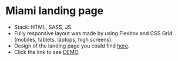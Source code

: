 # Miami landing page

- Stack: HTML, SASS, JS. 
- Fully responsive layout was made by using Flexbox and CSS Grid (mobiles, tablets, laptops, high screens). 
- Design of the landing page you could find [here](https://www.figma.com/file/nHz8bflIwJaWP3P99vKTH5/miami_home_new).
- Click the link to see [DEMO](https://oleksiy-pochkayev.github.io/miami/).
